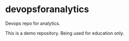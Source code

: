 # devopsforanalytics
Devops repo for analytics. 

This is a demo repository. Being used for education only. 
